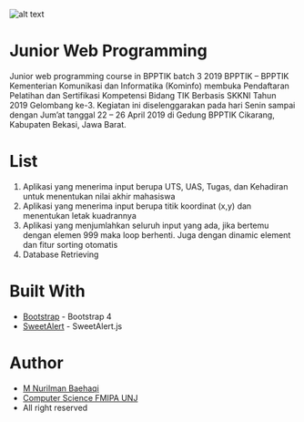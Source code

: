![alt text](https://pbs.twimg.com/profile_images/745084398224060416/QApmlVNy_400x400.jpg)

# Junior Web Programming
Junior web programming course in BPPTIK batch 3 2019
BPPTIK – BPPTIK Kementerian Komunikasi dan Informatika (Kominfo) membuka Pendaftaran Pelatihan dan Sertifikasi Kompetensi Bidang TIK Berbasis SKKNI Tahun 2019 Gelombang ke-3. Kegiatan ini diselenggarakan pada hari Senin sampai dengan Jum’at tanggal 22 – 26 April 2019 di Gedung BPPTIK Cikarang, Kabupaten Bekasi, Jawa Barat.

# List
1. Aplikasi yang menerima input berupa UTS, UAS, Tugas, dan Kehadiran untuk menentukan nilai akhir mahasiswa
2. Aplikasi yang menerima input berupa titik koordinat (x,y) dan menentukan letak kuadrannya
3. Aplikasi yang menjumlahkan seluruh input yang ada, jika bertemu dengan elemen 999 maka loop berhenti. Juga dengan dinamic element dan      fitur sorting otomatis
4. Database Retrieving

# Built With

* [Bootstrap](https://getbootstrap.com) - Bootstrap 4
* [SweetAlert](https://sweetalert.js.org/guides/) - SweetAlert.js


# Author
* [M Nurilman Baehaqi](https://instagram.com/moxspoy)
* [Computer Science FMIPA UNJ](https://unj.ac.id)
* All right reserved
